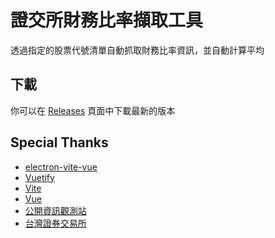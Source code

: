 # 證交所財務比率擷取工具
透過指定的股票代號清單自動抓取財務比率資訊，並自動計算平均
## 下載
你可以在
[Releases](https://github.com/gnehs/twse-financial-ratios-crawler-electron/releases)
頁面中下載最新的版本

## Special Thanks
- [electron-vite-vue](https://github.com/electron-vite/electron-vite-vue)
- [Vuetify](https://next.vuetifyjs.com/en/)
- [Vite](https://vitejs.dev/)
- [Vue](https://v3.vuejs.org/)
- [公開資訊觀測站](https://mops.twse.com.tw/mops/web/index)
- [台灣證券交易所](https://www.twse.com.tw/zh/)